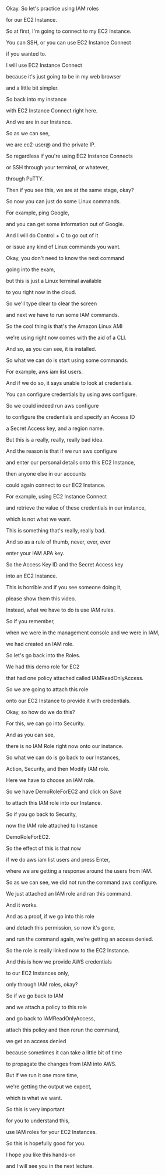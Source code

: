 Okay. So let's practice using IAM roles

for our EC2 Instance.

So at first, I'm going to connect to my EC2 Instance.

You can SSH, or you can use EC2 Instance Connect

if you wanted to.

I will use EC2 Instance Connect

because it's just going to be in my web browser

and a little bit simpler.

So back into my instance

with EC2 Instance Connect right here.

And we are in our Instance.

So as we can see,

we are ec2-user@ and the private IP.

So regardless if you're using EC2 Instance Connects

or SSH through your terminal, or whatever,

through PuTTY.

Then if you see this, we are at the same stage, okay?

So now you can just do some Linux commands.

For example, ping Google,

and you can get some information out of Google.

And I will do Control + C to go out of it

or issue any kind of Linux commands you want.

Okay, you don't need to know the next command

going into the exam,

but this is just a Linux terminal available

to you right now in the cloud.

So we'll type clear to clear the screen

and next we have to run some IAM commands.

So the cool thing is that's the Amazon Linux AMI

we're using right now comes with the aid of a CLI.

And so, as you can see, it is installed.

So what we can do is start using some commands.

For example, aws iam list users.

And if we do so, it says unable to look at credentials.

You can configure credentials by using aws configure.

So we could indeed run aws configure

to configure the credentials and specify an Access ID

a Secret Access key, and a region name.

But this is a really, really, really bad idea.

And the reason is that if we run aws configure

and enter our personal details onto this EC2 Instance,

then anyone else in our accounts

could again connect to our EC2 Instance.

For example, using EC2 Instance Connect

and retrieve the value of these credentials in our instance,

which is not what we want.

This is something that's really, really bad.

And so as a rule of thumb, never, ever, ever

enter your IAM APA key.

So the Access Key ID and the Secret Access key

into an EC2 Instance.

This is horrible and if you see someone doing it,

please show them this video.

Instead, what we have to do is use IAM rules.

So if you remember,

when we were in the management console and we were in IAM,

we had created an IAM role.

So let's go back into the Roles.

We had this demo role for EC2

that had one policy attached called IAMReadOnlyAccess.

So we are going to attach this role

onto our EC2 Instance to provide it with credentials.

Okay, so how do we do this?

For this, we can go into Security.

And as you can see,

there is no IAM Role right now onto our instance.

So what we can do is go back to our Instances,

Action, Security, and then Modify IAM role.

Here we have to choose an IAM role.

So we have DemoRoleForEC2 and click on Save

to attach this IAM role into our Instance.

So if you go back to Security,

now the IAM role attached to Instance

DemoRoleForEC2.

So the effect of this is that now

if we do aws iam list users and press Enter,

where we are getting a response around the users from IAM.

So as we can see, we did not run the command aws configure.

We just attached an IAM role and ran this command.

And it works.

And as a proof, if we go into this role

and detach this permission, so now it's gone,

and run the command again, we're getting an access denied.

So the role is really linked now to the EC2 Instance.

And this is how we provide AWS credentials

to our EC2 Instances only,

only through IAM roles, okay?

So if we go back to IAM

and we attach a policy to this role

and go back to IAMReadOnlyAccess,

attach this policy and then rerun the command,

we get an access denied

because sometimes it can take a little bit of time

to propagate the changes from IAM into AWS.

But if we run it one more time,

we're getting the output we expect,

which is what we want.

So this is very important

for you to understand this,

use IAM roles for your EC2 Instances.

So this is hopefully good for you.

I hope you like this hands-on

and I will see you in the next lecture.